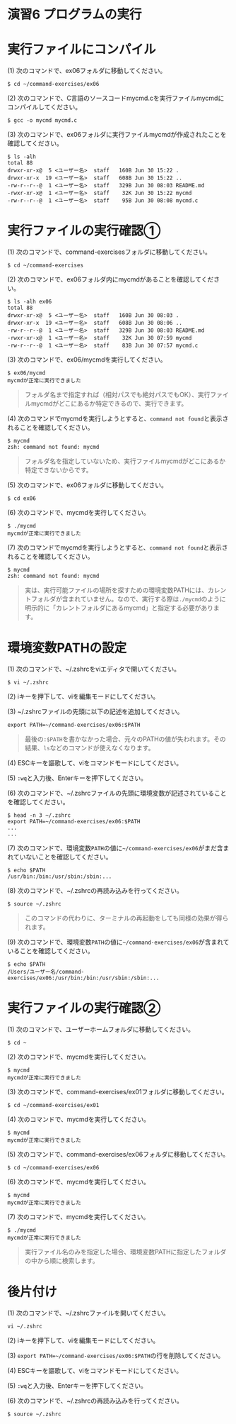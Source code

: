 演習6 プログラムの実行
==================

# 実行ファイルにコンパイル
(1) 次のコマンドで、ex06フォルダに移動してください。

```shell
$ cd ~/command-exercises/ex06
```

(2) 次のコマンドで、C言語のソースコードmycmd.cを実行ファイルmycmdにコンパイルしてください。

```shell
$ gcc -o mycmd mycmd.c
```

(3) 次のコマンドで、ex06フォルダに実行ファイルmycmdが作成されたことを確認してください。

```shell
$ ls -alh
total 88
drwxr-xr-x@  5 <ユーザー名>  staff   160B Jun 30 15:22 .
drwxr-xr-x  19 <ユーザー名>  staff   608B Jun 30 15:22 ..
-rw-r--r--@  1 <ユーザー名>  staff   329B Jun 30 08:03 README.md
-rwxr-xr-x@  1 <ユーザー名>  staff    32K Jun 30 15:22 mycmd
-rw-r--r--@  1 <ユーザー名>  staff    95B Jun 30 08:08 mycmd.c
```

# 実行ファイルの実行確認①
(1) 次のコマンドで、command-exercisesフォルダに移動してください。

```shell
$ cd ~/command-exercises
```

(2) 次のコマンドで、ex06フォルダ内にmycmdがあることを確認してください。

```shell
$ ls -alh ex06
total 88
drwxr-xr-x@  5 <ユーザー名>  staff   160B Jun 30 08:03 .
drwxr-xr-x  19 <ユーザー名>  staff   608B Jun 30 08:06 ..
-rw-r--r--@  1 <ユーザー名>  staff   329B Jun 30 08:03 README.md
-rwxr-xr-x@  1 <ユーザー名>  staff    32K Jun 30 07:59 mycmd
-rw-r--r--@  1 <ユーザー名>  staff    83B Jun 30 07:57 mycmd.c
```

(3) 次のコマンドで、ex06/mycmdを実行してください。

```shell
$ ex06/mycmd
mycmdが正常に実行できました
```

> フォルダ名まで指定すれば（相対パスでも絶対パスでもOK）、実行ファイルmycmdがどこにあるか特定できるので、実行できます。

(4) 次のコマンドでmycmdを実行しようとすると、`command not found`と表示されることを確認してください。

```shell
$ mycmd
zsh: command not found: mycmd
```

> フォルダ名を指定していないため、実行ファイルmycmdがどこにあるか特定できないからです。

(5) 次のコマンドで、ex06フォルダに移動してください。

```shell
$ cd ex06
```

(6) 次のコマンドで、mycmdを実行してください。

```shell
$ ./mycmd
mycmdが正常に実行できました
```

(7) 次のコマンドでmycmdを実行しようとすると、`command not found`と表示されることを確認してください。

```shell
$ mycmd
zsh: command not found: mycmd
```

> 実は、実行可能ファイルの場所を探すための環境変数PATHには、カレントフォルダが含まれていません。なので、実行する際は`./mycmd`のように明示的に「カレントフォルダにあるmycmd」と指定する必要があります。

# 環境変数PATHの設定
(1) 次のコマンドで、~/.zshrcをviエディタで開いてください。

```shell
$ vi ~/.zshrc
```

(2) iキーを押下して、viを編集モードにしてください。

(3) ~/.zshrcファイルの先頭に以下の記述を追加してください。

```shell
export PATH=~/command-exercises/ex06:$PATH
```

> 最後の`:$PATH`を書かなかった場合、元々のPATHの値が失われます。その結果、`ls`などのコマンドが使えなくなります。

(4) ESCキーを謳歌して、viをコマンドモードにしてください。

(5) `:wq`と入力後、Enterキーを押下してください。

(6) 次のコマンドで、~/.zshrcファイルの先頭に環境変数が記述されていることを確認してください。

```shell
$ head -n 3 ~/.zshrc
export PATH=~/command-exercises/ex06:$PATH
...
...
```

(7) 次のコマンドで、環境変数`PATH`の値に`~/command-exercises/ex06`がまだ含まれていないことを確認してください。

```shell
$ echo $PATH
/usr/bin:/bin:/usr/sbin:/sbin:...
```

(8) 次のコマンドで、~/.zshrcの再読み込みを行ってください。

```shell
$ source ~/.zshrc

```

> このコマンドの代わりに、ターミナルの再起動をしても同様の効果が得られます。

(9) 次のコマンドで、環境変数`PATH`の値に`~/command-exercises/ex06`が含まれていることを確認してください。

```shell
$ echo $PATH
/Users/ユーザー名/command-exercises/ex06:/usr/bin:/bin:/usr/sbin:/sbin:...
```

# 実行ファイルの実行確認②
(1) 次のコマンドで、ユーザーホームフォルダに移動してください。

```shell
$ cd ~
```

(2) 次のコマンドで、mycmdを実行してください。

```shell
$ mycmd
mycmdが正常に実行できました
```

(3) 次のコマンドで、command-exercises/ex01フォルダに移動してください。

```shell
$ cd ~/command-exercises/ex01
```

(4) 次のコマンドで、mycmdを実行してください。

```shell
$ mycmd
mycmdが正常に実行できました
```

(5) 次のコマンドで、command-exercises/ex06フォルダに移動してください。

```shell
$ cd ~/command-exercises/ex06
```

(6) 次のコマンドで、mycmdを実行してください。

```shell
$ mycmd
mycmdが正常に実行できました
```

(7) 次のコマンドで、mycmdを実行してください。

```shell
$ ./mycmd
mycmdが正常に実行できました
```

> 実行ファイル名のみを指定した場合、環境変数PATHに指定したフォルダの中から順に検索します。

# 後片付け
(1) 次のコマンドで、~/.zshrcファイルを開いてください。

```shell
vi ~/.zshrc
```

(2) iキーを押下して、viを編集モードにしてください。

(3) `export PATH=~/command-exercises/ex06:$PATH`の行を削除してください。

(4) ESCキーを謳歌して、viをコマンドモードにしてください。

(5) `:wq`と入力後、Enterキーを押下してください。

(6) 次のコマンドで、~/.zshrcの再読み込みを行ってください。

```shell
$ source ~/.zshrc

```
